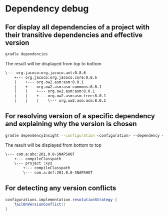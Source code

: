 # Dependency debug

## For display all dependencies of a project with their transitive dependencies and effective version

```sh
gradle dependencies
```

The result will be displayed from top to bottom

```txt
\--- org.jacoco:org.jacoco.ant:0.8.6
    +--- org.jacoco:org.jacoco.core:0.8.6
    |    +--- org.ow2.asm:asm:8.0.1
    |    +--- org.ow2.asm:asm-commons:8.0.1
    |    |    +--- org.ow2.asm:asm:8.0.1
    |    |    +--- org.ow2.asm:asm-tree:8.0.1
    |    |    |    \--- org.ow2.asm:asm:8.0.1
```

## For resolving version of a specific dependency and explaining why the version is chosen

```sh
gradle dependencyInsight --configuration <configuration> --dependency <dependency>
```

The result will be displayed from bottom to top

```txt
\--- com.a:abc:201.0.0-SNAPSHOT
    +--- compileClasspath
    \--- project :xyz
        +--- compileClasspath
        \--- com.a:def:201.0.0-SNAPSHOT 
```

## For detecting any version conflicts

```groovy
configurations.implementation.resolutionStrategy {
    failOnVersionConflict()
}
```
